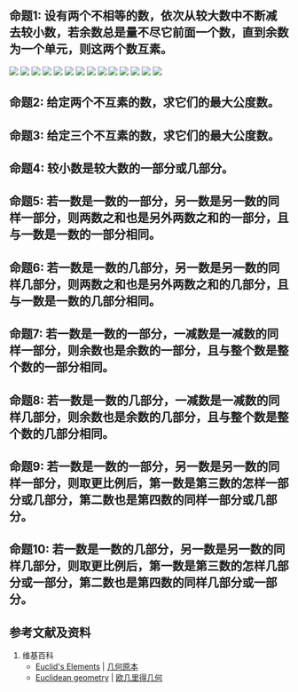 ## 命题1: 设有两个不相等的数，依次从较大数中不断减去较小数，若余数总是量不尽它前面一个数，直到余数为一个单元，则这两个数互素。
![](/images/欧几里得几何/欧几里得元素中典型的几何实验/卷7/命题1/1a1.jpg)
![](/images/欧几里得几何/欧几里得元素中典型的几何实验/卷7/命题1/1a2.jpg)
![](/images/欧几里得几何/欧几里得元素中典型的几何实验/卷7/命题1/1a3.jpg)
![](/images/欧几里得几何/欧几里得元素中典型的几何实验/卷7/命题1/1a4.jpg)
![](/images/欧几里得几何/欧几里得元素中典型的几何实验/卷7/命题1/1a5.jpg)
![](/images/欧几里得几何/欧几里得元素中典型的几何实验/卷7/命题1/1a6.jpg)
![](/images/欧几里得几何/欧几里得元素中典型的几何实验/卷7/命题1/1a7.jpg)
![](/images/欧几里得几何/欧几里得元素中典型的几何实验/卷7/命题1/1a8.jpg)
![](/images/欧几里得几何/欧几里得元素中典型的几何实验/卷7/命题1/1a9.jpg)
![](/images/欧几里得几何/欧几里得元素中典型的几何实验/卷7/命题1/1a10.jpg)
![](/images/欧几里得几何/欧几里得元素中典型的几何实验/卷7/命题1/1a11.jpg)
![](/images/欧几里得几何/欧几里得元素中典型的几何实验/卷7/命题1/1a12.jpg)
![](/images/欧几里得几何/欧几里得元素中典型的几何实验/卷7/命题1/1a13.jpg)
![](/images/欧几里得几何/欧几里得元素中典型的几何实验/卷7/命题1/1a14.jpg)

## 命题2: 给定两个不互素的数，求它们的最大公度数。

## 命题3: 给定三个不互素的数，求它们的最大公度数。

## 命题4: 较小数是较大数的一部分或几部分。

## 命题5: 若一数是一数的一部分，另一数是另一数的同样一部分，则两数之和也是另外两数之和的一部分，且与一数是一数的一部分相同。

## 命题6: 若一数是一数的几部分，另一数是另一数的同样几部分，则两数之和也是另外两数之和的几部分，且与一数是一数的几部分相同。

## 命题7: 若一数是一数的一部分，一减数是一减数的同样一部分，则余数也是余数的一部分，且与整个数是整个数的一部分相同。

## 命题8: 若一数是一数的几部分，一减数是一减数的同样几部分，则余数也是余数的几部分，且与整个数是整个数的几部分相同。

## 命题9: 若一数是一数的一部分，另一数是另一数的同样一部分，则取更比例后，第一数是第三数的怎样一部分或几部分，第二数也是第四数的同样一部分或几部分。

## 命题10: 若一数是一数的几部分，另一数是另一数的同样几部分，则取更比例后，第一数是第三数的怎样几部分或一部分，第二数也是第四数的同样几部分或一部分。

## 参考文献及资料

1. 维基百科
	- [Euclid's Elements](https://en.wikipedia.org/wiki/Euclid%27s_Elements) | [几何原本](https://zh.wikipedia.org/wiki/%E5%87%A0%E4%BD%95%E5%8E%9F%E6%9C%AC) 
	- [Euclidean geometry](https://en.wikipedia.org/wiki/Euclidean_geometry) | [欧几里得几何](https://zh.wikipedia.org/wiki/%E6%AC%A7%E5%87%A0%E9%87%8C%E5%BE%97%E5%87%A0%E4%BD%95) 

